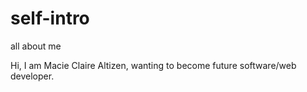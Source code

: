 # self-intro
all about me

Hi, I am Macie Claire Altizen, wanting to become future software/web developer. 